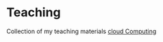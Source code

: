 # Teaching
Collection of my teaching materials
[cloud Computing](https://github.com/azarnegar/Teaching/tree/master/Cloud)

